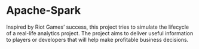 # Apache-Spark
Inspired by Riot Games’ success, this project tries to simulate the lifecycle of a real-life analytics project. The project aims to deliver useful information to players or developers that will help make profitable business decisions.
